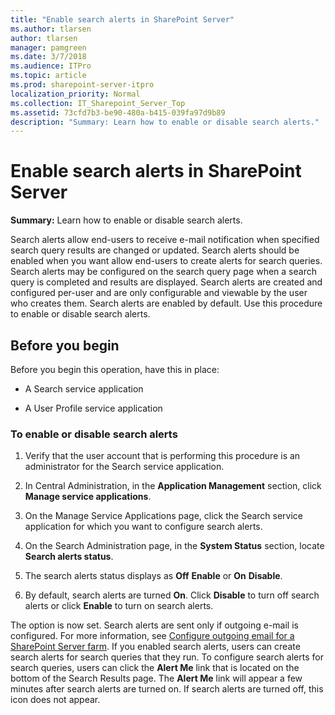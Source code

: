 ```yaml
---
title: "Enable search alerts in SharePoint Server"
ms.author: tlarsen
author: tlarsen
manager: pamgreen
ms.date: 3/7/2018
ms.audience: ITPro
ms.topic: article
ms.prod: sharepoint-server-itpro
localization_priority: Normal
ms.collection: IT_Sharepoint_Server_Top
ms.assetid: 73cfd7b3-be90-480a-b415-039fa97d9b89
description: "Summary: Learn how to enable or disable search alerts."
---
```


# Enable search alerts in SharePoint Server

 **Summary:** Learn how to enable or disable search alerts. 
  
Search alerts allow end-users to receive e-mail notification when specified search query results are changed or updated. Search alerts should be enabled when you want allow end-users to create alerts for search queries. Search alerts may be configured on the search query page when a search query is completed and results are displayed. Search alerts are created and configured per-user and are only configurable and viewable by the user who creates them. Search alerts are enabled by default. Use this procedure to enable or disable search alerts.
  
    
## Before you begin
<a name="begin"> </a>

Before you begin this operation, have this in place:
  
- A Search service application 
    
- A User Profile service application
    
### To enable or disable search alerts

1. Verify that the user account that is performing this procedure is an administrator for the Search service application.
    
2. In Central Administration, in the **Application Management** section, click **Manage service applications**.
    
3. On the Manage Service Applications page, click the Search service application for which you want to configure search alerts. 
    
4. On the Search Administration page, in the **System Status** section, locate **Search alerts status**.
    
5. The search alerts status displays as **Off** **Enable** or **On** **Disable**. 
    
6. By default, search alerts are turned **On**. Click **Disable** to turn off search alerts or click **Enable** to turn on search alerts. 
    
The option is now set. Search alerts are sent only if outgoing e-mail is configured. For more information, see [Configure outgoing email for a SharePoint Server farm](../administration/outgoing-email-configuration.md). If you enabled search alerts, users can create search alerts for search queries that they run. To configure search alerts for search queries, users can click the **Alert Me** link that is located on the bottom of the Search Results page. The **Alert Me** link will appear a few minutes after search alerts are turned on. If search alerts are turned off, this icon does not appear. 
  

